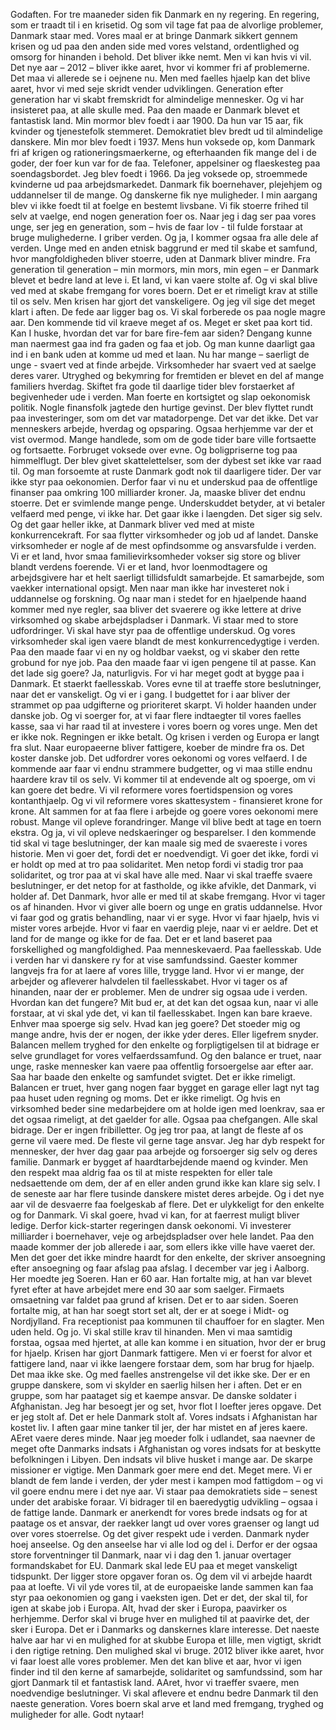 Godaften. For tre maaneder siden fik Danmark en ny regering. En regering, som er traadt til i en krisetid. Og som vil tage fat paa de alvorlige problemer, Danmark staar med. Vores maal er at bringe Danmark sikkert gennem krisen og ud paa den anden side med vores velstand, ordentlighed og omsorg for hinanden i behold. Det bliver ikke nemt. Men vi kan hvis vi vil. Det nye aar – 2012 – bliver ikke aaret, hvor vi kommer fri af problemerne. Det maa vi allerede se i oejnene nu. Men med faelles hjaelp kan det blive aaret, hvor vi med seje skridt vender udviklingen. Generation efter generation har vi skabt fremskridt for almindelige mennesker. Og vi har insisteret paa, at alle skulle med. Paa den maade er Danmark blevet et fantastisk land. Min mormor blev foedt i aar 1900. Da hun var 15 aar, fik kvinder og tjenestefolk stemmeret. Demokratiet blev bredt ud til almindelige danskere. Min mor blev foedt i 1937. Mens hun voksede op, kom Danmark fri af krigen og rationeringsmaerkerne, og efterhaanden fik mange del i de goder, der foer kun var for de faa. Telefoner, appelsiner og flaeskesteg paa soendagsbordet. Jeg blev foedt i 1966. Da jeg voksede op, stroemmede kvinderne ud paa arbejdsmarkedet. Danmark fik boernehaver, plejehjem og uddannelser til de mange. Og danskerne fik nye muligheder. I min aargang blev vi ikke foedt til at foelge en bestemt livsbane. Vi fik stoerre frihed til selv at vaelge, end nogen generation foer os. Naar jeg i dag ser paa vores unge, ser jeg en generation, som – hvis de faar lov - til fulde forstaar at bruge mulighederne. I griber verden. Og ja, I kommer ogsaa fra alle dele af verden. Unge med en anden etnisk baggrund er med til skabe et samfund, hvor mangfoldigheden bliver stoerre, uden at Danmark bliver mindre. Fra generation til generation – min mormors, min mors, min egen – er Danmark blevet et bedre land at leve i. Et land, vi kan vaere stolte af. Og vi skal blive ved med at skabe fremgang for vores boern. Det er et rimeligt krav at stille til os selv. Men krisen har gjort det vanskeligere. Og jeg vil sige det meget klart i aften. De fede aar ligger bag os. Vi skal forberede os paa nogle magre aar. Den kommende tid vil kraeve meget af os. Meget er sket paa kort tid. Kan I huske, hvordan det var for bare fire-fem aar siden? Dengang kunne man naermest gaa ind fra gaden og faa et job. Og man kunne daarligt gaa ind i en bank uden at komme ud med et laan. Nu har mange – saerligt de unge - svaert ved at finde arbejde. Virksomheder har svaert ved at saelge deres varer. Utryghed og bekymring for fremtiden er blevet en del af mange familiers hverdag. Skiftet fra gode til daarlige tider blev forstaerket af begivenheder ude i verden. Man foerte en kortsigtet og slap oekonomisk politik. Nogle finansfolk jagtede den hurtige gevinst. Der blev flyttet rundt paa investeringer, som om det var matadorpenge. Det var det ikke. Det var menneskers arbejde, hverdag og opsparing. Ogsaa herhjemme var der et vist overmod. Mange handlede, som om de gode tider bare ville fortsaette og fortsaette. Forbruget voksede over evne. Og boligpriserne tog paa himmelflugt. Der blev givet skattelettelser, som der dybest set ikke var raad til. Og man forsoemte at ruste Danmark godt nok til daarligere tider. Der var ikke styr paa oekonomien. Derfor faar vi nu et underskud paa de offentlige finanser paa omkring 100 milliarder kroner. Ja, maaske bliver det endnu stoerre. Det er svimlende mange penge. Underskuddet betyder, at vi betaler velfaerd med penge, vi ikke har. Det gaar ikke i laengden. Det siger sig selv. Og det gaar heller ikke, at Danmark bliver ved med at miste konkurrencekraft. For saa flytter virksomheder og job ud af landet. Danske virksomheder er nogle af de mest opfindsomme og ansvarsfulde i verden. Vi er et land, hvor smaa familievirksomheder vokser sig store og bliver blandt verdens foerende. Vi er et land, hvor loenmodtagere og arbejdsgivere har et helt saerligt tillidsfuldt samarbejde. Et samarbejde, som vaekker international opsigt. Men naar man ikke har investeret nok i uddannelse og forskning. Og naar man i stedet for en hjaelpende haand kommer med nye regler, saa bliver det svaerere og ikke lettere at drive virksomhed og skabe arbejdspladser i Danmark. Vi staar med to store udfordringer. Vi skal have styr paa de offentlige underskud. Og vores virksomheder skal igen vaere blandt de mest konkurrencedygtige i verden. Paa den maade faar vi en ny og holdbar vaekst, og vi skaber den rette grobund for nye job. Paa den maade faar vi igen pengene til at passe. Kan det lade sig goere? Ja, naturligvis. For vi har meget godt at bygge paa i Danmark. Et staerkt faellesskab. Vores evne til at traeffe store beslutninger, naar det er vanskeligt. Og vi er i gang. I budgettet for i aar bliver der strammet op paa udgifterne og prioriteret skarpt. Vi holder haanden under danske job. Og vi soerger for, at vi faar flere indtaegter til vores faelles kasse, saa vi har raad til at investere i vores boern og vores unge. Men det er ikke nok. Regningen er ikke betalt. Og krisen i verden og Europa er langt fra slut. Naar europaeerne bliver fattigere, koeber de mindre fra os. Det koster danske job. Det udfordrer vores oekonomi og vores velfaerd. I de kommende aar faar vi endnu strammere budgetter, og vi maa stille endnu haardere krav til os selv. Vi kommer til at endevende alt og spoerge, om vi kan goere det bedre. Vi vil reformere vores foertidspension og vores kontanthjaelp. Og vi vil reformere vores skattesystem - finansieret krone for krone. Alt sammen for at faa flere i arbejde og goere vores oekonomi mere robust. Mange vil opleve forandringer. Mange vil blive bedt at tage en toern ekstra. Og ja, vi vil opleve nedskaeringer og besparelser. I den kommende tid skal vi tage beslutninger, der kan maale sig med de svaereste i vores historie. Men vi goer det, fordi det er noedvendigt. Vi goer det ikke, fordi vi er holdt op med at tro paa solidaritet. Men netop fordi vi stadig tror paa solidaritet, og tror paa at vi skal have alle med. Naar vi skal traeffe svaere beslutninger, er det netop for at fastholde, og ikke afvikle, det Danmark, vi holder af. Det Danmark, hvor alle er med til at skabe fremgang. Hvor vi tager os af hinanden. Hvor vi giver alle boern og unge en gratis uddannelse. Hvor vi faar god og gratis behandling, naar vi er syge. Hvor vi faar hjaelp, hvis vi mister vores arbejde. Hvor vi faar en vaerdig pleje, naar vi er aeldre. Det et land for de mange og ikke for de faa. Det er et land baseret paa forskellighed og mangfoldighed. Paa menneskevaerd. Paa faellesskab. Ude i verden har vi danskere ry for at vise samfundssind. Gaester kommer langvejs fra for at laere af vores lille, trygge land. Hvor vi er mange, der arbejder og afleverer halvdelen til faellesskabet. Hvor vi tager os af hinanden, naar der er problemer. Men de undrer sig ogsaa ude i verden. Hvordan kan det fungere? Mit bud er, at det kan det ogsaa kun, naar vi alle forstaar, at vi skal yde det, vi kan til faellesskabet. Ingen kan bare kraeve. Enhver maa spoerge sig selv. Hvad kan jeg goere? Det stoeder mig og mange andre, hvis der er nogen, der ikke yder deres. Eller ligefrem snyder. Balancen mellem tryghed for den enkelte og forpligtigelsen til at bidrage er selve grundlaget for vores velfaerdssamfund. Og den balance er truet, naar unge, raske mennesker kan vaere paa offentlig forsoergelse aar efter aar. Saa har baade den enkelte og samfundet svigtet. Det er ikke rimeligt. Balancen er truet, hver gang nogen faar bygget en garage eller lagt nyt tag paa huset uden regning og moms. Det er ikke rimeligt. Og hvis en virksomhed beder sine medarbejdere om at holde igen med loenkrav, saa er det ogsaa rimeligt, at det gaelder for alle. Ogsaa paa chefgangen. Alle skal bidrage. Der er ingen fribilletter. Og jeg tror paa, at langt de fleste af os gerne vil vaere med. De fleste vil gerne tage ansvar. Jeg har dyb respekt for mennesker, der hver dag gaar paa arbejde og forsoerger sig selv og deres familie. Danmark er bygget af haardtarbejdende maend og kvinder. Men den respekt maa aldrig faa os til at miste respekten for eller tale nedsaettende om dem, der af en eller anden grund ikke kan klare sig selv. I de seneste aar har flere tusinde danskere mistet deres arbejde. Og i det nye aar vil de desvaerre faa foelgeskab af flere. Det er ulykkeligt for den enkelte og for Danmark. Vi skal goere, hvad vi kan, for at faerrest muligt bliver ledige. Derfor kick-starter regeringen dansk oekonomi. Vi investerer milliarder i boernehaver, veje og arbejdspladser over hele landet. Paa den maade kommer der job allerede i aar, som ellers ikke ville have vaeret der. Men det goer det ikke mindre haardt for den enkelte, der skriver ansoegning efter ansoegning og faar afslag paa afslag. I december var jeg i Aalborg. Her moedte jeg Soeren. Han er 60 aar. Han fortalte mig, at han var blevet fyret efter at have arbejdet mere end 30 aar som saelger. Firmaets omsaetning var faldet paa grund af krisen. Det er to aar siden. Soeren fortalte mig, at han har soegt stort set alt, der er at soege i Midt- og Nordjylland. Fra receptionist paa kommunen til chauffoer for en slagter. Men uden held. Og jo. Vi skal stille krav til hinanden. Men vi maa samtidig forstaa, ogsaa med hjertet, at alle kan komme i en situation, hvor der er brug for hjaelp. Krisen har gjort Danmark fattigere. Men vi er foerst for alvor et fattigere land, naar vi ikke laengere forstaar dem, som har brug for hjaelp. Det maa ikke ske. Og med faelles anstrengelse vil det ikke ske.  Der er en gruppe danskere, som vi skylder en saerlig hilsen her i aften. Det er en gruppe, som har paataget sig et kaempe ansvar. De danske soldater i Afghanistan. Jeg har besoegt jer og set, hvor flot I loefter jeres opgave. Det er jeg stolt af. Det er hele Danmark stolt af. Vores indsats i Afghanistan har kostet liv. I aften gaar mine tanker til jer, der har mistet en af jeres kaere. AEret vaere deres minde. Naar jeg moeder folk i udlandet, saa naevner de meget ofte Danmarks indsats i Afghanistan og vores indsats for at beskytte befolkningen i Libyen. Den indsats vil blive husket i mange aar. De skarpe missioner er vigtige. Men Danmark goer mere end det. Meget mere. Vi er blandt de fem lande i verden, der yder mest i kampen mod fattigdom – og vi vil goere endnu mere i det nye aar. Vi staar paa demokratiets side – senest under det arabiske foraar. Vi bidrager til en baeredygtig udvikling – ogsaa i de fattige lande. Danmark er anerkendt for vores brede indsats og for at paatage os et ansvar, der raekker langt ud over vores graenser og langt ud over vores stoerrelse. Og det giver respekt ude i verden. Danmark nyder hoej anseelse. Og den anseelse har vi alle lod og del i. Derfor er der ogsaa store forventninger til Danmark, naar vi i dag den 1. januar overtager formandskabet for EU. Danmark skal lede EU paa et meget vanskeligt tidspunkt. Der ligger store opgaver foran os. Og dem vil vi arbejde haardt paa at loefte. Vi vil yde vores til, at de europaeiske lande sammen kan faa styr paa oekonomien og gang i vaeksten igen. Det er det, der skal til, for igen at skabe job i Europa. Alt, hvad der sker i Europa, paavirker os herhjemme. Derfor skal vi bruge hver en mulighed til at paavirke det, der sker i Europa. Det er i Danmarks og danskernes klare interesse. Det naeste halve aar har vi en mulighed for at skubbe Europa et lille, men vigtigt, skridt i den rigtige retning. Den mulighed skal vi bruge.  2012 bliver ikke aaret, hvor vi faar loest alle vores problemer. Men det kan blive et aar, hvor vi igen finder ind til den kerne af samarbejde, solidaritet og samfundssind, som har gjort Danmark til et fantastisk land. AAret, hvor vi traeffer svaere, men noedvendige beslutninger. Vi skal aflevere et endnu bedre Danmark til den naeste generation. Vores boern skal arve et land med fremgang, tryghed og muligheder for alle. Godt nytaar!
